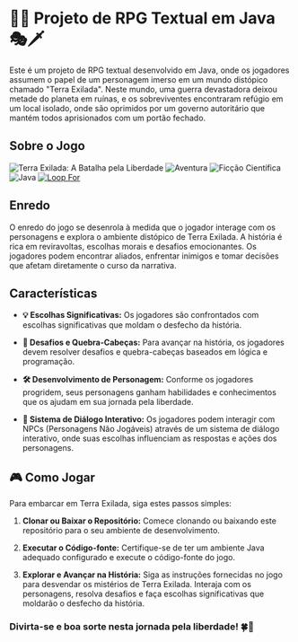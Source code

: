 # 🎲🏰 Projeto de RPG Textual em Java 🎭🗡️
Este é um projeto de RPG textual desenvolvido em Java, onde os jogadores assumem o papel de um personagem imerso em um mundo distópico chamado "Terra Exilada". 
Neste mundo, uma guerra devastadora deixou metade do planeta em ruínas, e os sobreviventes encontraram refúgio em um local isolado, onde são oprimidos por um 
governo autoritário que mantém todos aprisionados com um portão fechado.


## Sobre o Jogo
![Terra Exilada: A Batalha pela Liberdade](https://img.shields.io/badge/Terra%20Exilada%3A%20A%20Batalha%20pela%20Liberdade-ADD8E6?style=for-the-badge&labelColor=000000)
![Aventura](https://img.shields.io/badge/Aventura-90EE90?style=for-the-badge&labelColor=1877F2)
![Ficção Científica](https://img.shields.io/badge/Fic%C3%A7%C3%A3o%20Cient%C3%ADfica-FFFACD?style=for-the-badge&labelColor=000000)
![Java](https://img.shields.io/badge/Java-90EE90?style=for-the-badge&labelColor=1877F2)
[![Loop For](https://img.shields.io/badge/Conte%C3%BAdo%20de%20aprendizagem%3A%20Loop%20For-ADD8E6?style=for-the-badge&labelColor=000000)]()








## Enredo
O enredo do jogo se desenrola à medida que o jogador interage com os personagens e explora o ambiente distópico de Terra Exilada. A história é rica em reviravoltas,
escolhas morais e desafios emocionantes. Os jogadores podem encontrar aliados, enfrentar inimigos e tomar decisões que afetam diretamente o curso da narrativa.


## Características
- **💡 Escolhas Significativas:** Os jogadores são confrontados com escolhas significativas que moldam o desfecho da história.

- **🧩 Desafios e Quebra-Cabeças:** Para avançar na história, os jogadores devem resolver desafios e quebra-cabeças baseados em lógica e programação.

- **🛠️ Desenvolvimento de Personagem:** Conforme os jogadores progridem, seus personagens ganham habilidades e conhecimentos que os ajudam em sua jornada pela liberdade.

- **💬 Sistema de Diálogo Interativo:** Os jogadores podem interagir com NPCs (Personagens Não Jogáveis) através de um sistema de diálogo interativo, onde suas escolhas influenciam as respostas e ações dos personagens.


## 🎮 Como Jogar 
Para embarcar em Terra Exilada, siga estes passos simples:

1. **Clonar ou Baixar o Repositório:** Comece clonando ou baixando este repositório para o seu ambiente de desenvolvimento.
   
2. **Executar o Código-fonte:** Certifique-se de ter um ambiente Java adequado configurado e execute o código-fonte do jogo.

3. **Explorar e Avançar na História:** Siga as instruções fornecidas no jogo para desvendar os mistérios de Terra Exilada. Interaja com os personagens, resolva desafios e faça escolhas significativas que moldarão o desfecho da história.

###  Divirta-se e boa sorte nesta jornada pela liberdade! 🍀🚀

